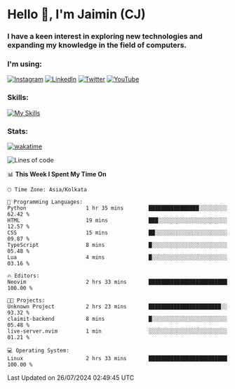 <h1>Hello 👋, I'm Jaimin (CJ)</h1>
<h3>I have a keen interest in exploring new technologies and expanding my knowledge in the field of computers.</h3>

<h3 align="left"> I'm using: </h3>

[![Instagram](https://img.shields.io/badge/Instagram-%23E4405F.svg?style=for-the-badge&logo=Instagram&logoColor=white)](https://instagram.com/jaimin_chovatia) [![LinkedIn](https://img.shields.io/badge/linkedin-%230077B5.svg?style=for-the-badge&logo=linkedin&logoColor=white)](https://www.linkedin.com/in/jaimin-chovatia-691b8b29a) [![Twitter](https://img.shields.io/badge/Twitter-%231DA1F2.svg?style=for-the-badge&logo=Twitter&logoColor=white)](https://twitter.com/jaimin_chovatia) [![YouTube](https://img.shields.io/badge/YouTube-%23FF0000.svg?style=for-the-badge&logo=YouTube&logoColor=white)](https://youtube.com/@cjcreations5172) 

**<h3 align="left">Skills:</h3>**

[![My Skills](https://skillicons.dev/icons?i=ts,js,java,py,react,nextjs,nodejs,postgres,mongodb,git)](https://skillicons.dev)

<!---
 **<h3 align="left">🏆 Achievements:</h3>**
 [![An image of @jaimin25's Holopin badges, which is a link to view their full Holopin profile](https://holopin.me/jaimin25)](https://holopin.io/@jaimin25)
-->

**<h3 align="left">Stats:</h3>**

[![wakatime](https://wakatime.com/badge/user/b2a7cf30-099b-4a62-be11-c3b7dc700323.svg)](https://wakatime.com/@b2a7cf30-099b-4a62-be11-c3b7dc700323)

<!--START_SECTION:waka-->
![Lines of code](https://img.shields.io/badge/From%20Hello%20World%20I%27ve%20Written-927.4%20thousand%20lines%20of%20code-blue)

📊 **This Week I Spent My Time On** 

```text
🕑︎ Time Zone: Asia/Kolkata

💬 Programming Languages: 
Python                   1 hr 35 mins        ████████████████░░░░░░░░░   62.42 % 
HTML                     19 mins             ███░░░░░░░░░░░░░░░░░░░░░░   12.57 % 
CSS                      15 mins             ██░░░░░░░░░░░░░░░░░░░░░░░   09.87 % 
TypeScript               8 mins              █░░░░░░░░░░░░░░░░░░░░░░░░   05.48 % 
Lua                      4 mins              █░░░░░░░░░░░░░░░░░░░░░░░░   03.16 % 

🔥 Editors: 
Neovim                   2 hrs 33 mins       █████████████████████████   100.00 % 

🐱‍💻 Projects: 
Unknown Project          2 hrs 23 mins       ███████████████████████░░   93.32 % 
claimit-backend          8 mins              █░░░░░░░░░░░░░░░░░░░░░░░░   05.48 % 
live-server.nvim         1 min               ░░░░░░░░░░░░░░░░░░░░░░░░░   01.21 % 

💻 Operating System: 
Linux                    2 hrs 33 mins       █████████████████████████   100.00 % 
```


 Last Updated on 26/07/2024 02:49:45 UTC
<!--END_SECTION:waka-->
